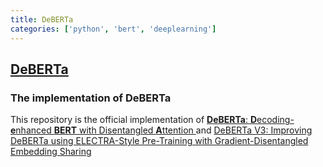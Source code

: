 ```yaml
---
title: DeBERTa
categories: ['python', 'bert', 'deeplearning']
---
```

## [DeBERTa](https://github.com/microsoft/DeBERTa)

### The implementation of DeBERTa


This repository is the official implementation of [ **DeBERTa**: **D**ecoding-**e**nhanced **BERT** with Disentangled **A**ttention ](https://arxiv.org/abs/2006.03654) and [DeBERTa V3: Improving DeBERTa using ELECTRA-Style Pre-Training with Gradient-Disentangled Embedding Sharing](https://arxiv.org/abs/2111.09543)

